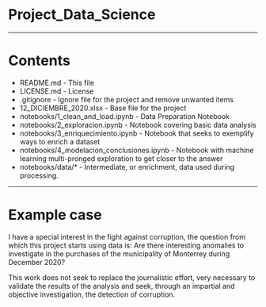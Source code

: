 # Project_Data_Science
---
# Contents

* README.md - This file
* LICENSE.md - License
* .gitignore - Ignore file for the project and remove unwanted items
* 12_DICIEMBRE_2020.xlsx - Base file for the project
* notebooks/1_clean_and_load.ipynb - Data Preparation Notebook
* notebooks/2_exploracion.ipynb - Notebook covering basic data analysis
* notebooks/3_enriquecimiento.ipynb - Notebook that seeks to exemplify ways to enrich a dataset
* notebooks/4_modelacion_conclusiones.ipynb - Notebook with machine learning multi-pronged exploration to get closer to the answer
* notebooks/data/* - Intermediate, or enrichment, data used during processing.
---
# Example case

I have a special interest in the fight against corruption, the question from which this project starts using data is: Are there interesting anomalies to investigate in the purchases of the municipality of Monterrey during December 2020?

This work does not seek to replace the journalistic effort, very necessary to validate the results of the analysis and seek, through an impartial and objective investigation, the detection of corruption.
